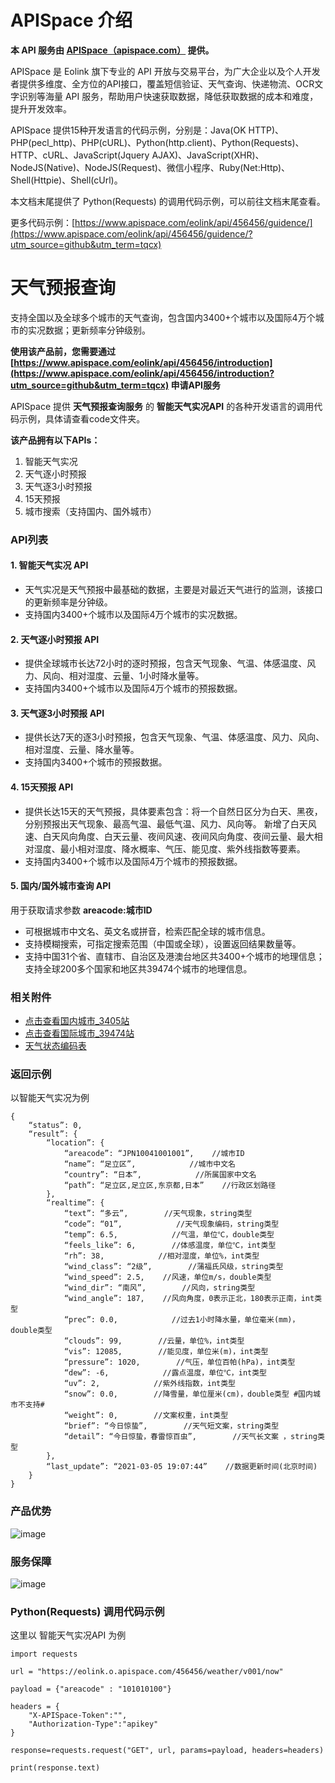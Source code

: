 # APISpace 介绍
**本 API 服务由 [APISpace（apispace.com）](https://www.apispace.com/?utm_source=github&utm_term=tqcx) 提供。**

APISpace 是 Eolink 旗下专业的 API 开放与交易平台，为广大企业以及个人开发者提供多维度、全方位的API接口，覆盖短信验证、天气查询、快递物流、OCR文字识别等海量 API 服务，帮助用户快速获取数据，降低获取数据的成本和难度，提升开发效率。

APISpace 提供15种开发语言的代码示例，分别是：Java(OK HTTP)、PHP(pecl_http)、PHP(cURL)、Python(http.client)、Python(Requests)、HTTP、cURL、JavaScript(Jquery AJAX)、JavaScript(XHR)、NodeJS(Native)、NodeJS(Request)、微信小程序、Ruby(Net:Http)、Shell(Httpie)、Shell(cUrl)。

本文档末尾提供了 Python(Requests) 的调用代码示例，可以前往文档末尾查看。

更多代码示例：[https://www.apispace.com/eolink/api/456456/guidence/](https://www.apispace.com/eolink/api/456456/guidence/?utm_source=github&utm_term=tqcx)

# 天气预报查询
支持全国以及全球多个城市的天气查询，包含国内3400+个城市以及国际4万个城市的实况数据；更新频率分钟级别。

**使用该产品前，您需要通过 [https://www.apispace.com/eolink/api/456456/introduction](https://www.apispace.com/eolink/api/456456/introduction?utm_source=github&utm_term=tqcx) 申请API服务**

APISpace 提供 **天气预报查询服务** 的 **智能天气实况API** 的各种开发语言的调用代码示例，具体请查看code文件夹。

**该产品拥有以下APIs：**
1. 智能天气实况
2. 天气逐小时预报
3. 天气逐3小时预报
4. 15天预报
5. 城市搜索（支持国内、国外城市）

### API列表
#### 1. 智能天气实况 API
- 天气实况是天气预报中最基础的数据，主要是对最近天气进行的监测，该接口的更新频率是分钟级。
- 支持国内3400+个城市以及国际4万个城市的实况数据。

#### 2. 天气逐小时预报 API
- 提供全球城市长达72小时的逐时预报，包含天气现象、气温、体感温度、风力、风向、相对湿度、云量、1小时降水量等。
- 支持国内3400+个城市以及国际4万个城市的预报数据。


#### 3. 天气逐3小时预报 API
- 提供长达7天的逐3小时预报，包含天气现象、气温、体感温度、风力、风向、相对湿度、云量、降水量等。
- 支持国内3400+个城市的预报数据。


#### 4. 15天预报 API
- 提供长达15天的天气预报，具体要素包含：将一个自然日区分为白天、黑夜，分别预报出天气现象、最高气温、最低气温、风力、风向等。
新增了白天风速、白天风向角度、白天云量、夜间风速、夜间风向角度、夜间云量、最大相对湿度、最小相对湿度、降水概率、气压、能见度、紫外线指数等要素。
- 支持国内3400+个城市以及国际4万个城市的预报数据。


#### 5.  国内/国外城市查询 API
用于获取请求参数 **areacode:城市ID** 

- 可根据城市中文名、英文名或拼音，检索匹配全球的城市信息。
- 支持模糊搜索，可指定搜索范围（中国或全球），设置返回结果数量等。
- 支持中国31个省、直辖市、自治区及港澳台地区共3400+个城市的地理信息；支持全球200多个国家和地区共39474个城市的地理信息。

### 相关附件
- [点击查看国内城市_3405站](https://easy-open-link.feishu.cn/wiki/wikcnXfeZ1lmUCbCSac2hYAEFb2)
- [点击查看国际城市_39474站](https://easy-open-link.feishu.cn/wiki/wikcn4Xysjpxc2YvMPWaIRtorlG)
- [天气状态编码表](https://easy-open-link.feishu.cn/wiki/wikcnvz05NuYDNZQswrQgixdj1b)


### 返回示例
以智能天气实况为例
```
{
    “status”: 0,
    “result”: {
        “location”: {
            “areacode”: “JPN10041001001”,    //城市ID
            “name”: “足立区”,            //城市中文名
            “country”: “日本”,            //所属国家中文名
            “path”: “足立区,足立区,东京都,日本”    //行政区划路径
        },
        “realtime”: {
            “text”: “多云”,        //天气现象，string类型
            “code”: “01”,            //天气现象编码，string类型
            “temp”: 6.5,            //气温，单位℃，double类型
            “feels_like”: 6,        //体感温度，单位℃，int类型
            “rh”: 38,            //相对湿度，单位%，int类型
            “wind_class”: “2级”,        //蒲福氏风级，string类型
            “wind_speed”: 2.5,    //风速，单位m/s，double类型
            “wind_dir”: “南风”,        //风向，string类型
            “wind_angle”: 187,    //风向角度，0表示正北，180表示正南，int类型
            “prec”: 0.0,            //过去1小时降水量，单位毫米(mm)，double类型
            “clouds”: 99,        //云量，单位%，int类型
            “vis”: 12085,        //能见度，单位米(m)，int类型
            “pressure”: 1020,        //气压，单位百帕(hPa)，int类型
            “dew”: -6,            //露点温度，单位℃，int类型
            “uv”: 2,            //紫外线指数，int类型
            “snow”: 0.0,        //降雪量，单位厘米(cm)，double类型 #国内城市不支持#
            “weight”: 0,        //文案权重，int类型
            “brief”: “今日惊蛰”,        //天气短文案，string类型
            “detail”: “今日惊蛰，春雷惊百虫”,        //天气长文案 ，string类型
        },
        “last_update”: “2021-03-05 19:07:44”    //数据更新时间(北京时间)
    }
}
```

### 产品优势
![image](https://user-images.githubusercontent.com/36323798/223364839-44ffc9d8-7d45-40bd-93b2-d0075c4f5264.png)

### 服务保障
![image](https://user-images.githubusercontent.com/36323798/223365050-2a81fcd2-69af-46b9-bb61-1fdc97faf768.png)

### Python(Requests) 调用代码示例
这里以 智能天气实况API 为例
```
import requests

url = "https://eolink.o.apispace.com/456456/weather/v001/now"

payload = {"areacode" : "101010100"}

headers = {
    "X-APISpace-Token":"",
    "Authorization-Type":"apikey"
}

response=requests.request("GET", url, params=payload, headers=headers)

print(response.text)

```
